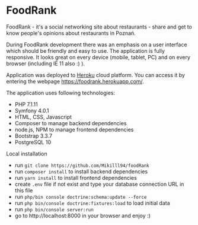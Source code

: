 # FoodRank
FoodRank - it's a social networking site about restaurants - share and get to know people's opinions about restaurants in Poznań.

During FoodRank development there was an emphasis on a user interface which should be friendly and easy to use. The application is fully responsive. It looks great on every device (mobile, tablet, PC) and on every browser (including IE 11 also :) ).

Application was deployed to [Heroku](https://www.heroku.com/) cloud platform. You can access it by entering the webpage https://foodrank.herokuapp.com/.

The application uses following technologies:
- PHP 7.1.11
- Symfony 4.0.1
- HTML, CSS, Javascript
- Composer to manage backend dependencies
- node.js, NPM to manage frontend dependencies
- Bootstrap 3.3.7
- PostgreSQL 10

Local installation
- run `git clone https://github.com/Mikilll94/foodRank`
- run `composer install` to install backend dependencies
- run `yarn install` to install frontend dependencies
- create `.env` file if not exist and type your database connection URL in this file
- run `php/bin console doctrine:schema:update --force`
- run `php bin/console doctrine:fixtures:load` to load initial data
- run `php bin/console server:run`
- go to http://localhost:8000 in your browser and enjoy :)